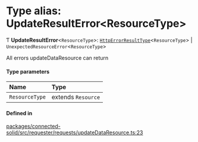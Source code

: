 # Type alias: UpdateResultError\<ResourceType\>

Ƭ **UpdateResultError**\<`ResourceType`\>: [`HttpErrorResultType`](HttpErrorResultType.md)\<`ResourceType`\> \| `UnexpectedResourceError`\<`ResourceType`\>

All errors updateDataResource can return

#### Type parameters

| Name | Type |
| :------ | :------ |
| `ResourceType` | extends `Resource` |

#### Defined in

[packages/connected-solid/src/requester/requests/updateDataResource.ts:23](https://github.com/o-development/ldo/blob/db87958cb6f858f6cf7340ba5d9536a3a794d587/packages/connected-solid/src/requester/requests/updateDataResource.ts#L23)
